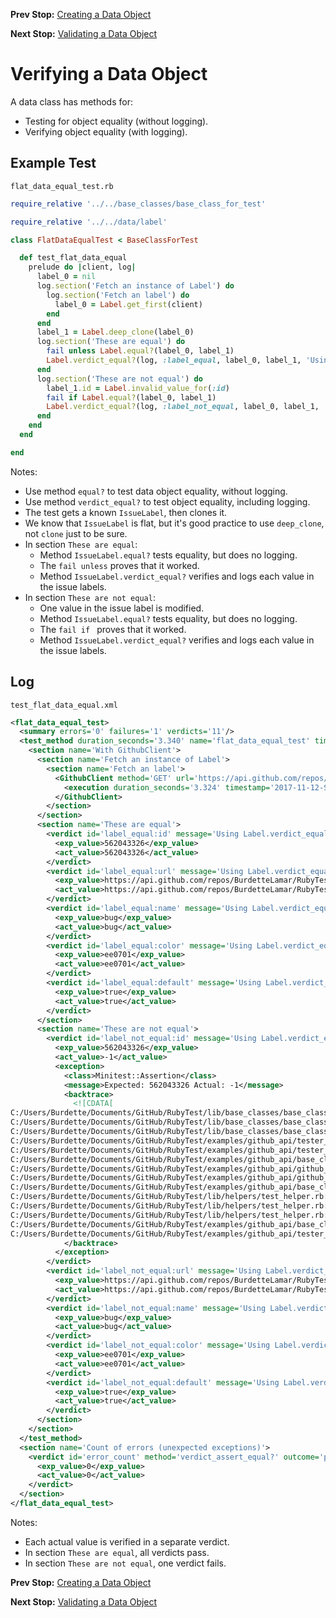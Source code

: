 <!--- GENERATED FILE, DO NOT EDIT --->
**Prev Stop:** [Creating a Data Object](./FlatDataNew.md#creating-a-data-object)

**Next Stop:** [Validating a Data Object](./FlatDataValid.md#validating-a-data-object)


# Verifying a Data Object

A data class has methods for:

- Testing for object equality (without logging).
- Verifying object equality (with logging).

## Example Test

<code>flat_data_equal_test.rb</code>
```ruby
require_relative '../../base_classes/base_class_for_test'

require_relative '../../data/label'

class FlatDataEqualTest < BaseClassForTest

  def test_flat_data_equal
    prelude do |client, log|
      label_0 = nil
      log.section('Fetch an instance of Label') do
        log.section('Fetch an label') do
          label_0 = Label.get_first(client)
        end
      end
      label_1 = Label.deep_clone(label_0)
      log.section('These are equal') do
        fail unless Label.equal?(label_0, label_1)
        Label.verdict_equal?(log, :label_equal, label_0, label_1, 'Using Label.verdict_equal?')
      end
      log.section('These are not equal') do
        label_1.id = Label.invalid_value_for(:id)
        fail if Label.equal?(label_0, label_1)
        Label.verdict_equal?(log, :label_not_equal, label_0, label_1, 'Using Label.verdict_equal?')
      end
    end
  end

end
```

Notes:

- Use method `equal?` to test data object equality, without logging.
- Use method `verdict_equal?` to test object equality, including logging.
- The test gets a known `IssueLabel`, then clones it.
- We know that `IssueLabel` is flat, but it's good practice to use `deep_clone`, not `clone` just to be sure.
- In section `These are equal`:
  - Method `IssueLabel.equal?` tests equality, but does no logging.
  - The `fail unless` proves that it worked.
  - Method `IssueLabel.verdict_equal?` verifies and logs each value in the issue labels.
- In section `These are not equal`:
  - One value in the issue label is modified.
  - Method `IssueLabel.equal?` tests equality, but does no logging.
  - The `fail if ` proves that it worked.
  - Method `IssueLabel.verdict_equal?` verifies and logs each value in the issue labels.

## Log

<code>test_flat_data_equal.xml</code>
```xml
<flat_data_equal_test>
  <summary errors='0' failures='1' verdicts='11'/>
  <test_method duration_seconds='3.340' name='flat_data_equal_test' timestamp='2017-11-12-Sun-08.01.22.961'>
    <section name='With GithubClient'>
      <section name='Fetch an instance of Label'>
        <section name='Fetch an label'>
          <GithubClient method='GET' url='https://api.github.com/repos/BurdetteLamar/RubyTest/labels'>
            <execution duration_seconds='3.324' timestamp='2017-11-12-Sun-08.01.22.961'/>
          </GithubClient>
        </section>
      </section>
      <section name='These are equal'>
        <verdict id='label_equal:id' message='Using Label.verdict_equal?' method='verdict_assert_equal?' outcome='passed' volatile='false'>
          <exp_value>562043326</exp_value>
          <act_value>562043326</act_value>
        </verdict>
        <verdict id='label_equal:url' message='Using Label.verdict_equal?' method='verdict_assert_equal?' outcome='passed' volatile='false'>
          <exp_value>https://api.github.com/repos/BurdetteLamar/RubyTest/labels/bug</exp_value>
          <act_value>https://api.github.com/repos/BurdetteLamar/RubyTest/labels/bug</act_value>
        </verdict>
        <verdict id='label_equal:name' message='Using Label.verdict_equal?' method='verdict_assert_equal?' outcome='passed' volatile='false'>
          <exp_value>bug</exp_value>
          <act_value>bug</act_value>
        </verdict>
        <verdict id='label_equal:color' message='Using Label.verdict_equal?' method='verdict_assert_equal?' outcome='passed' volatile='false'>
          <exp_value>ee0701</exp_value>
          <act_value>ee0701</act_value>
        </verdict>
        <verdict id='label_equal:default' message='Using Label.verdict_equal?' method='verdict_assert_equal?' outcome='passed' volatile='false'>
          <exp_value>true</exp_value>
          <act_value>true</act_value>
        </verdict>
      </section>
      <section name='These are not equal'>
        <verdict id='label_not_equal:id' message='Using Label.verdict_equal?' method='verdict_assert_equal?' outcome='failed' volatile='false'>
          <exp_value>562043326</exp_value>
          <act_value>-1</act_value>
          <exception>
            <class>Minitest::Assertion</class>
            <message>Expected: 562043326 Actual: -1</message>
            <backtrace>
              <![CDATA[
C:/Users/Burdette/Documents/GitHub/RubyTest/lib/base_classes/base_class_for_data.rb:146:in `block in verdict_equal_recursive?'
C:/Users/Burdette/Documents/GitHub/RubyTest/lib/base_classes/base_class_for_data.rb:134:in `verdict_equal_recursive?'
C:/Users/Burdette/Documents/GitHub/RubyTest/lib/base_classes/base_class_for_data.rb:62:in `verdict_equal?'
C:/Users/Burdette/Documents/GitHub/RubyTest/examples/github_api/tester_tour/tests/flat_data_equal_test.rb:23:in `block (2 levels) in test_flat_data_equal'
C:/Users/Burdette/Documents/GitHub/RubyTest/examples/github_api/tester_tour/tests/flat_data_equal_test.rb:20:in `block in test_flat_data_equal'
C:/Users/Burdette/Documents/GitHub/RubyTest/examples/github_api/base_classes/base_class_for_test.rb:20:in `block (2 levels) in prelude'
C:/Users/Burdette/Documents/GitHub/RubyTest/examples/github_api/github_client.rb:20:in `block in with'
C:/Users/Burdette/Documents/GitHub/RubyTest/examples/github_api/github_client.rb:16:in `with'
C:/Users/Burdette/Documents/GitHub/RubyTest/examples/github_api/base_classes/base_class_for_test.rb:19:in `block in prelude'
C:/Users/Burdette/Documents/GitHub/RubyTest/lib/helpers/test_helper.rb:23:in `block (2 levels) in test'
C:/Users/Burdette/Documents/GitHub/RubyTest/lib/helpers/test_helper.rb:22:in `block in test'
C:/Users/Burdette/Documents/GitHub/RubyTest/lib/helpers/test_helper.rb:21:in `test'
C:/Users/Burdette/Documents/GitHub/RubyTest/examples/github_api/base_classes/base_class_for_test.rb:11:in `prelude'
C:/Users/Burdette/Documents/GitHub/RubyTest/examples/github_api/tester_tour/tests/flat_data_equal_test.rb:8:in `test_flat_data_equal']]>
            </backtrace>
          </exception>
        </verdict>
        <verdict id='label_not_equal:url' message='Using Label.verdict_equal?' method='verdict_assert_equal?' outcome='passed' volatile='false'>
          <exp_value>https://api.github.com/repos/BurdetteLamar/RubyTest/labels/bug</exp_value>
          <act_value>https://api.github.com/repos/BurdetteLamar/RubyTest/labels/bug</act_value>
        </verdict>
        <verdict id='label_not_equal:name' message='Using Label.verdict_equal?' method='verdict_assert_equal?' outcome='passed' volatile='false'>
          <exp_value>bug</exp_value>
          <act_value>bug</act_value>
        </verdict>
        <verdict id='label_not_equal:color' message='Using Label.verdict_equal?' method='verdict_assert_equal?' outcome='passed' volatile='false'>
          <exp_value>ee0701</exp_value>
          <act_value>ee0701</act_value>
        </verdict>
        <verdict id='label_not_equal:default' message='Using Label.verdict_equal?' method='verdict_assert_equal?' outcome='passed' volatile='false'>
          <exp_value>true</exp_value>
          <act_value>true</act_value>
        </verdict>
      </section>
    </section>
  </test_method>
  <section name='Count of errors (unexpected exceptions)'>
    <verdict id='error_count' method='verdict_assert_equal?' outcome='passed' volatile='true'>
      <exp_value>0</exp_value>
      <act_value>0</act_value>
    </verdict>
  </section>
</flat_data_equal_test>
```

Notes:

- Each actual value is verified in a separate verdict.
- In section `These are equal`, all verdicts pass.
- In section `These are not equal`, one verdict fails.

**Prev Stop:** [Creating a Data Object](./FlatDataNew.md#creating-a-data-object)

**Next Stop:** [Validating a Data Object](./FlatDataValid.md#validating-a-data-object)

